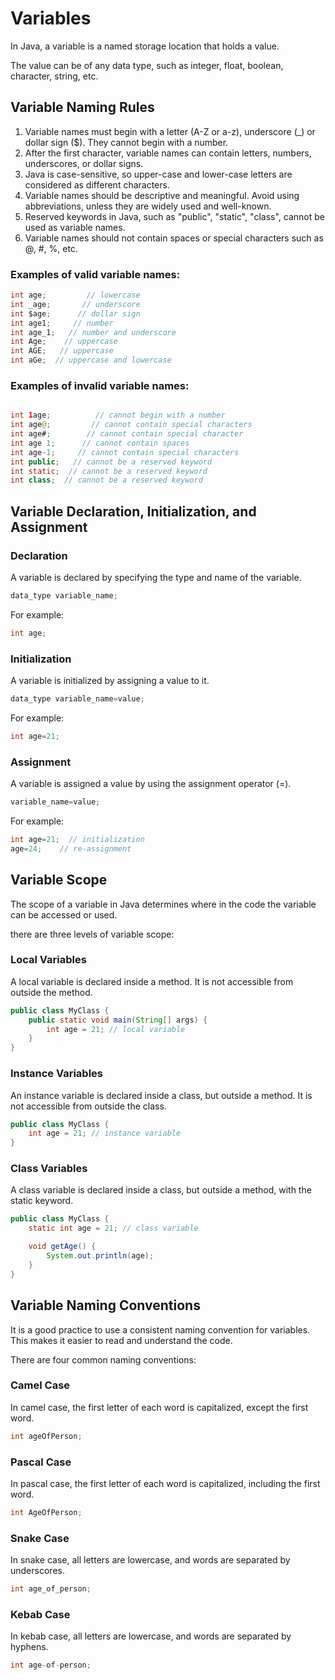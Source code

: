 # Variables

In Java, a variable is a named storage location that holds a value.

The value can be of any data type, such as integer, float, boolean, character, string, etc.

## Variable Naming Rules

1. Variable names must begin with a letter (A-Z or a-z), underscore (_) or dollar sign ($). They cannot begin with a
   number.
2. After the first character, variable names can contain letters, numbers, underscores, or dollar signs.
3. Java is case-sensitive, so upper-case and lower-case letters are considered as different characters.
4. Variable names should be descriptive and meaningful. Avoid using abbreviations, unless they are widely used and
   well-known.
5. Reserved keywords in Java, such as "public", "static", "class", cannot be used as variable names.
6. Variable names should not contain spaces or special characters such as @, #, %, etc.

### Examples of valid variable names:

```java
int age;         // lowercase
int _age;       // underscore
int $age;      // dollar sign
int age1;     // number
int age_1;   // number and underscore
int Age;    // uppercase
int AGE;   // uppercase
int aGe;  // uppercase and lowercase
```

### Examples of invalid variable names:

 ```java

int 1age;          // cannot begin with a number
int age@;         // cannot contain special characters
int age#;        // cannot contain special character
int age 1;      // cannot contain spaces
int age-1;     // cannot contain special characters
int public;   // cannot be a reserved keyword
int static;  // cannot be a reserved keyword
int class;  // cannot be a reserved keyword

```

## Variable Declaration, Initialization, and Assignment

### Declaration

A variable is declared by specifying the type and name of the variable.

```java
data_type variable_name;
```

For example:

```java
int age;
```

### Initialization

A variable is initialized by assigning a value to it.

```java
data_type variable_name=value;
```

For example:

```java
int age=21;
```

### Assignment

A variable is assigned a value by using the assignment operator (=).

```java
variable_name=value;
```

For example:

```java
int age=21;  // initialization
age=24;    // re-assignment
```

## Variable Scope

The scope of a variable in Java determines where in the code the variable can be accessed or used.

there are three levels of variable scope:

### Local Variables

A local variable is declared inside a method. It is not accessible from outside the method.

```java
public class MyClass {
    public static void main(String[] args) {
        int age = 21; // local variable
    }
}
```

### Instance Variables

An instance variable is declared inside a class, but outside a method. It is not accessible from outside the class.

```java
public class MyClass {
    int age = 21; // instance variable
}
```

### Class Variables

A class variable is declared inside a class, but outside a method, with the static keyword.

```java
public class MyClass {
    static int age = 21; // class variable

    void getAge() {
        System.out.println(age);
    }
}
```

## Variable Naming Conventions

It is a good practice to use a consistent naming convention for variables. This makes it easier to read and understand
the code.

There are four common naming conventions:

### Camel Case

In camel case, the first letter of each word is capitalized, except the first word.

```java  
int ageOfPerson;
```

### Pascal Case

In pascal case, the first letter of each word is capitalized, including the first word.

```java
int AgeOfPerson;
```

### Snake Case

In snake case, all letters are lowercase, and words are separated by underscores.

```java  
int age_of_person;
```

### Kebab Case

In kebab case, all letters are lowercase, and words are separated by hyphens.

```java
int age-of-person;
```